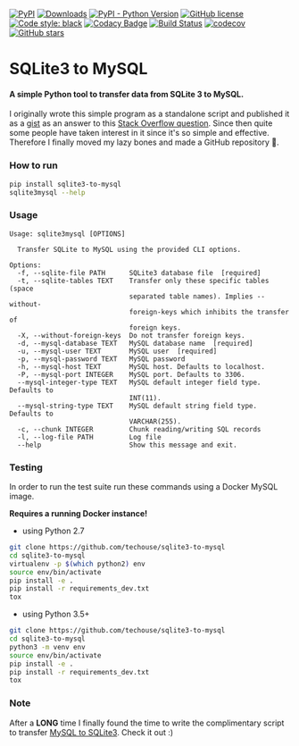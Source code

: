 [![PyPI](https://img.shields.io/pypi/v/sqlite3-to-mysql)](https://pypi.org/project/sqlite3-to-mysql/)
[![Downloads](https://pepy.tech/badge/sqlite3-to-mysql)](https://pepy.tech/project/sqlite3-to-mysql)
[![PyPI - Python Version](https://img.shields.io/pypi/pyversions/sqlite3-to-mysql)](https://pypi.org/project/sqlite3-to-mysql/)
[![GitHub license](https://img.shields.io/github/license/techouse/sqlite3-to-mysql)](https://github.com/techouse/sqlite3-to-mysql/blob/master/LICENSE)
[![Code style: black](https://img.shields.io/badge/code%20style-black-000000.svg)](https://github.com/ambv/black)
[![Codacy Badge](https://api.codacy.com/project/badge/Grade/d33b59d35b924711aae9418741a923ae)](https://www.codacy.com/manual/techouse/sqlite3-to-mysql?utm_source=github.com&amp;utm_medium=referral&amp;utm_content=techouse/sqlite3-to-mysql&amp;utm_campaign=Badge_Grade)
[![Build Status](https://travis-ci.org/techouse/sqlite3-to-mysql.svg?branch=master)](https://travis-ci.org/techouse/sqlite3-to-mysql)
[![codecov](https://codecov.io/gh/techouse/sqlite3-to-mysql/branch/master/graph/badge.svg)](https://codecov.io/gh/techouse/sqlite3-to-mysql)
[![GitHub stars](https://img.shields.io/github/stars/techouse/sqlite3-to-mysql.svg?style=social&label=Star&maxAge=2592000)](https://github.com/techouse/sqlite3-to-mysql/stargazers)


# SQLite3 to MySQL

#### A simple Python tool to transfer data from SQLite 3 to MySQL.

I originally wrote this simple program as a standalone script and published it
as a [gist](https://gist.github.com/techouse/4deb94eee58a02d104c6) as an answer
to this [Stack Overflow question](https://stackoverflow.com/questions/18671/quick-easy-way-to-migrate-sqlite3-to-mysql/32243979#32243979).
Since then quite some people have taken interest in it since it's so simple and
effective. Therefore I finally moved my lazy bones and made a GitHub repository :octopus:.

### How to run

```bash
pip install sqlite3-to-mysql
sqlite3mysql --help
```

### Usage
```
Usage: sqlite3mysql [OPTIONS]

  Transfer SQLite to MySQL using the provided CLI options.

Options:
  -f, --sqlite-file PATH      SQLite3 database file  [required]
  -t, --sqlite-tables TEXT    Transfer only these specific tables (space
                              separated table names). Implies --without-
                              foreign-keys which inhibits the transfer of
                              foreign keys.
  -X, --without-foreign-keys  Do not transfer foreign keys.
  -d, --mysql-database TEXT   MySQL database name  [required]
  -u, --mysql-user TEXT       MySQL user  [required]
  -p, --mysql-password TEXT   MySQL password
  -h, --mysql-host TEXT       MySQL host. Defaults to localhost.
  -P, --mysql-port INTEGER    MySQL port. Defaults to 3306.
  --mysql-integer-type TEXT   MySQL default integer field type. Defaults to
                              INT(11).
  --mysql-string-type TEXT    MySQL default string field type. Defaults to
                              VARCHAR(255).
  -c, --chunk INTEGER         Chunk reading/writing SQL records
  -l, --log-file PATH         Log file
  --help                      Show this message and exit.
```

### Testing
In order to run the test suite run these commands using a Docker MySQL image.

**Requires a running Docker instance!**

- using Python 2.7
```bash
git clone https://github.com/techouse/sqlite3-to-mysql
cd sqlite3-to-mysql
virtualenv -p $(which python2) env
source env/bin/activate
pip install -e .
pip install -r requirements_dev.txt
tox
```

- using Python 3.5+
```bash
git clone https://github.com/techouse/sqlite3-to-mysql
cd sqlite3-to-mysql                   
python3 -m venv env
source env/bin/activate
pip install -e .
pip install -r requirements_dev.txt
tox
```

### Note
After a __LONG__ time I finally found the time to write the complimentary script to transfer
[MySQL to SQLite3](https://github.com/techouse/mysql-to-sqlite3). Check it out :)